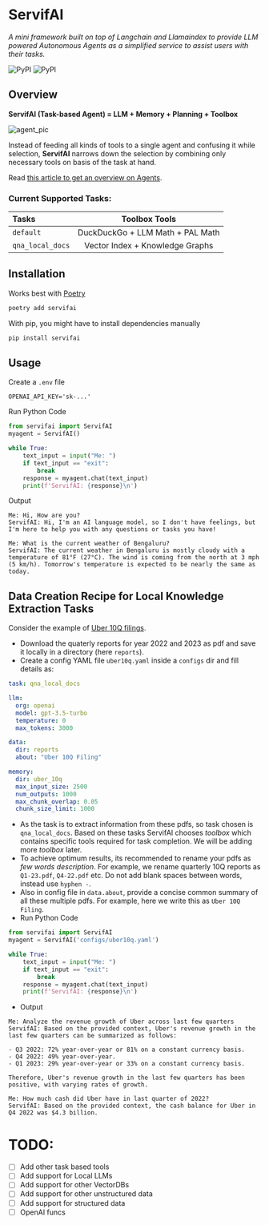 # ServifAI

*A mini framework built on top of Langchain and Llamaindex to provide LLM powered Autonomous Agents as a simplified service to assist users with their tasks.*

![PyPI](https://img.shields.io/github/license/zohebabai/servifai)
![PyPI](https://img.shields.io/pypi/v/servifai)

## Overview

**ServifAI (Task-based Agent) = LLM + Memory + Planning + Toolbox**

![agent_pic](https://lilianweng.github.io/posts/2023-06-23-agent/agent-overview.png)

Instead of feeding all kinds of tools to a single agent and confusing it while selection, **ServifAI** narrows down the selection by combining only necessary tools on basis of the task at hand.

Read [this article to get an overview on Agents](https://lilianweng.github.io/posts/2023-06-23-agent/). 

### Current Supported Tasks:
|  Tasks | Toolbox Tools |
| :------ | :---------------: |
| `default` | DuckDuckGo + LLM Math + PAL Math |
| `qna_local_docs` | Vector Index + Knowledge Graphs |


## Installation
Works best with [Poetry](https://python-poetry.org/docs/)
```bash
poetry add servifai
```
With pip, you might have to install dependencies manually
```bash
pip install servifai
```

## Usage
Create a `.env` file
```env
OPENAI_API_KEY='sk-...'
```

Run Python Code
```python
from servifai import ServifAI
myagent = ServifAI()

while True:
    text_input = input("Me: ")
    if text_input == "exit":
        break
    response = myagent.chat(text_input)
    print(f'ServifAI: {response}\n')
```
Output
```
Me: Hi, How are you?
ServifAI: Hi, I'm an AI language model, so I don't have feelings, but I'm here to help you with any questions or tasks you have!

Me: What is the current weather of Bengaluru?
ServifAI: The current weather in Bengaluru is mostly cloudy with a temperature of 81°F (27°C). The wind is coming from the north at 3 mph (5 km/h). Tomorrow's temperature is expected to be nearly the same as today.

```
## Data Creation Recipe for Local Knowledge Extraction Tasks
Consider the example of [Uber 10Q filings](https://investor.uber.com/financials/default.aspx). 
- Download the quaterly reports for year 2022 and 2023 as pdf and save it locally in a directory (here `reports`).
- Create a config YAML file `uber10q.yaml` inside a `configs` dir and fill details as:
```yaml
task: qna_local_docs

llm:
  org: openai
  model: gpt-3.5-turbo
  temperature: 0
  max_tokens: 3000

data:
  dir: reports
  about: "Uber 10Q Filing"

memory:
  dir: uber_10q
  max_input_size: 2500
  num_outputs: 1000
  max_chunk_overlap: 0.05
  chunk_size_limit: 1000
```
- As the task is to extract information from these pdfs, so task chosen is `qna_local_docs`. Based on these tasks ServifAI chooses *toolbox* which contains specific tools required for task completion. We will be adding more *toolbox* later.
- To achieve optimum results, its recommended to rename your pdfs as *few words description*. For example, we rename quarterly 10Q reports as `Q1-23.pdf`, `Q4-22.pdf` etc. Do not add blank spaces between words, instead use `hyphen -`. 
- Also in config file in `data.about`, provide a concise common summary of all these multiple pdfs. For example, here we write this as `Uber 10Q Filing`.
- Run Python Code
```python
from servifai import ServifAI
myagent = ServifAI('configs/uber10q.yaml')

while True:
    text_input = input("Me: ")
    if text_input == "exit":
        break
    response = myagent.chat(text_input)
    print(f'ServifAI: {response}\n')
```
- Output
```
Me: Analyze the revenue growth of Uber across last few quarters
ServifAI: Based on the provided context, Uber's revenue growth in the last few quarters can be summarized as follows:

- Q3 2022: 72% year-over-year or 81% on a constant currency basis.
- Q4 2022: 49% year-over-year.
- Q1 2023: 29% year-over-year or 33% on a constant currency basis.

Therefore, Uber's revenue growth in the last few quarters has been positive, with varying rates of growth.

Me: How much cash did Uber have in last quarter of 2022?
ServifAI: Based on the provided context, the cash balance for Uber in Q4 2022 was $4.3 billion.

```

# TODO:
- [ ] Add other task based tools
- [ ] Add support for Local LLMs
- [ ] Add support for other VectorDBs
- [ ] Add support for other unstructured data
- [ ] Add support for structured data 
- [ ] OpenAI funcs
